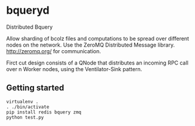 # bqueryd

Distributed Bquery

Allow sharding of bcolz files and computations to be spread over different nodes on the network.
Use the ZeroMQ Distributed Message library. http://zeromq.org/ for communication.

Firct cut design consists of a QNode that distributes an incoming RPC call over n Worker nodes, using the
Ventilator-Sink pattern.

## Getting started

    virtualenv .
    . ./bin/activate
    pip install redis bquery zmq
    python test.py

